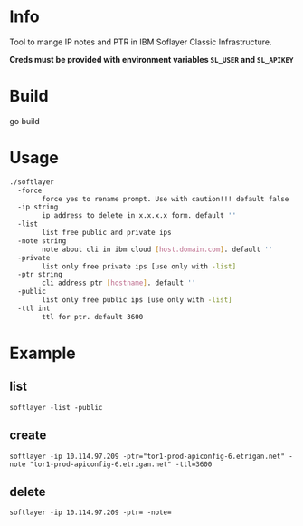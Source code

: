 # Info
Tool to mange IP notes and PTR in IBM Soflayer Classic Infrastructure.

__Creds must be provided with environment variables `SL_USER` and `SL_APIKEY`__

# Build
go build

# Usage

```bash
./softlayer
  -force
    	force yes to rename prompt. Use with caution!!! default false
  -ip string
    	ip address to delete in x.x.x.x form. default ''
  -list
    	list free public and private ips
  -note string
    	note about cli in ibm cloud [host.domain.com]. default ''
  -private
    	list only free private ips [use only with -list]
  -ptr string
    	cli address ptr [hostname]. default ''
  -public
    	list only free public ips [use only with -list]
  -ttl int
    	ttl for ptr. default 3600
```

# Example
## list
```
softlayer -list -public 
```
## create 
```
softlayer -ip 10.114.97.209 -ptr="tor1-prod-apiconfig-6.etrigan.net" -note "tor1-prod-apiconfig-6.etrigan.net" -ttl=3600
```
## delete
```
softlayer -ip 10.114.97.209 -ptr= -note=
```
